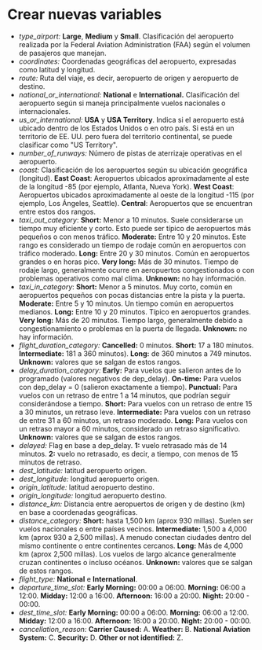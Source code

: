 # Crear nuevas variables

- *type_airport:* **Large**, **Medium** y **Small**. Clasificación del aeropuerto realizada por la Federal Aviation Administration (FAA) según el volumen de pasajeros que manejan.
- *coordinates:* Coordenadas geográficas del aeropuerto, expresadas como latitud y longitud.
- *route:* Ruta del viaje, es decir, aeropuerto de origen y aeropuerto de destino.
- *national_or_international:* **National** e **International.** Clasificación del aeropuerto según si maneja principalmente vuelos nacionales o internacionales.
- *us_or_international:* **USA** y **USA Territory**. Indica si el aeropuerto está ubicado dentro de los Estados Unidos o en otro país. Si está en un territorio de EE. UU. pero fuera del territorio continental, se puede clasificar como "US Territory".
- *number_of_runways:* Número de pistas de aterrizaje operativas en el aeropuerto.
- *coast:* Clasificación de los aeropuertos según su ubicación geográfica (longitud). **East Coast**: Aeropuertos ubicados aproximadamente al este de la longitud -85 (por ejemplo, Atlanta, Nueva York). **West Coast**: Aeropuertos ubicados aproximadamente al oeste de la longitud -115 (por ejemplo, Los Ángeles, Seattle). **Central**: Aeropuertos que se encuentran entre estos dos rangos.
- *taxi_out_category*: **Short:** Menor a 10 minutos. Suele considerarse un tiempo muy eficiente y corto. Esto puede ser típico de aeropuertos más pequeños o con menos tráfico. **Moderate:** Entre 10 y 20 minutos. Este rango es considerado un tiempo de rodaje común en aeropuertos con tráfico moderado. **Long:** Entre 20 y 30 minutos. Común en aeropuertos grandes o en horas pico. **Very long:** Más de 30 minutos. Tiempo de rodaje largo, generalmente ocurre en aeropuertos congestionados o con problemas operativos como mal clima. **Unknown:** no hay información.
- *taxi_in_category*: **Short:** Menor a 5 minutos. Muy corto, común en aeropuertos pequeños con pocas distancias entre la pista y la puerta. **Moderate:** Entre 5 y 10 minutos. Un tiempo común en aeropuertos medianos. **Long:** Entre 10 y 20 minutos. Típico en aeropuertos grandes. **Very long:** Más de 20 minutos. Tiempo largo, generalmente debido a congestionamiento o problemas en la puerta de llegada. **Unknown:** no hay información.
- *flight_duration_category:* **Cancelled:** 0 minutos. **Short:** 17 a 180 minutos. **Intermediate:** 181 a 360 minutos). **Long:** de 360 minutos a 749 minutos. **Unknown:** valores que se salgan de estos rangos.
- *delay_duration_category:* **Early:** Para vuelos que salieron antes de lo programado (valores negativos de dep_delay). **On-time:** Para vuelos con dep_delay = 0 (salieron exactamente a tiempo). **Punctual:** Para vuelos con un retraso de entre 1 a 14 minutos, que podrían seguir considerándose a tiempo. **Short:** Para vuelos con un retraso de entre 15 a 30 minutos, un retraso leve. **Intermediate:** Para vuelos con un retraso de entre 31 a 60 minutos, un retraso moderado. **Long:** Para vuelos con un retraso mayor a 60 minutos, considerado un retraso significativo. **Unknown:** valores que se salgan de estos rangos.
- *delayed:* Flag en base a dep_delay. **1:** vuelo retrasado más de 14 minutos. **2:** vuelo no retrasado, es decir, a tiempo, con menos de 15 minutos de retraso.
- *dest_latitude:* latitud aeropuerto origen.
- *dest_longitude:* longitud aeropuerto origen.
- *origin_latitude:* latitud aeropuerto destino.
- *origin_longitude:* longitud aeropuerto destino.
- *distance_km:* Distancia entre aeropuertos de origen y de destino (km) en base a coordenadas geográficas.
- *distance_category:* **Short:** hasta 1,500 km (aprox 930 millas). Suelen ser vuelos nacionales o entre países vecinos. **Intermediate:** 1,500 a 4,000 km (aprox 930 a 2,500 millas). A menudo conectan ciudades dentro del mismo continente o entre continentes cercanos. **Long:** Más de 4,000 km (aprox 2,500 millas). Los vuelos de largo alcance generalmente cruzan continentes o incluso océanos. **Unknown:** valores que se salgan de estos rangos.
- *flight_type:* **National** e **International**.
- *departure_time_slot:* **Early Morning:** 00:00 a 06:00. **Morning:** 06:00 a 12:00. **Midday:** 12:00 a 16:00. **Afternoon:** 16:00 a 20:00. **Night:** 20:00 - 00:00.
- *dest_time_slot:* **Early Morning:** 00:00 a 06:00. **Morning:** 06:00 a 12:00. **Midday:** 12:00 a 16:00. **Afternoon:** 16:00 a 20:00. **Night:** 20:00 - 00:00.
- *cancellation_reason:* **Carrier Caused:** A. **Weather:** B. **National Aviation System:** C. **Security:** D. **Other or not identified:** Z.
